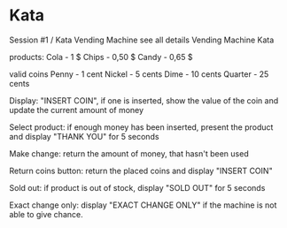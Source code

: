 # Kata

Session #1 / Kata
Vending Machine
see all details Vending Machine Kata   

products: 
Cola - 1 $
Chips - 0,50 $
Candy - 0,65 $    

valid coins
Penny - 1 cent
Nickel - 5 cents
Dime - 10 cents
Quarter - 25 cents

Display: "INSERT COIN", if one is inserted, show the value of the coin and update the current amount of money   

Select product: if enough money has been inserted, present the product and display "THANK YOU" for 5 seconds   

Make change: return the amount of money, that hasn't been used   

Return coins button: return the placed coins and display "INSERT COIN"   

Sold out: if product is out of stock, display "SOLD OUT" for 5 seconds   

Exact change only: display "EXACT CHANGE ONLY" if the machine is not able to give chance.
